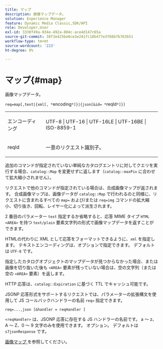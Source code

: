 ```yaml
---
title: マップ
description: 画像マップデータ。
solution: Experience Manager
feature: Dynamic Media Classic,SDK/API
role: Developer,User
exl-id: 3330f49a-934e-492a-804c-ace4d147c65a
source-git-commit: 38f3e425be0ce3e241fc18b477e3f68b7b763b51
workflow-type: tm+mt
source-wordcount: '223'
ht-degree: 0%

---
```


# マップ{#map}

画像マップデータ。

`req=map[,text|{xml[, *`encoding`*]}|{json[&id= *`reqId`*]}]`

<table id="simpletable_10F2152FDF33411491FBBAFD173CA5ED"> 
 <tr class="strow"> 
  <td class="stentry"> <p><span class="codeph"><span class="varname"> エンコーディング </span></span> </p> </td> 
  <td class="stentry"> <p><span class="codeph"> UTF-8 | UTF-16 | UTF-16LE | UTF-16BE | ISO-8859-1</span> </p></td> 
 </tr> 
 <tr class="strow"> 
  <td class="stentry"> <p><span class="codeph"><span class="varname"> reqId</span></span> </p></td> 
  <td class="stentry"> <p>一意のリクエスト識別子。 </p></td> 
 </tr> 
</table>

追加のコマンドが指定されていない単純なカタログエントリに対してクエリを実行する場合、`catalog::Map` を変更せずに返します（`catalog::maxPix` に合わせて拡大縮小されません）。

リクエストで他のコマンドが指定されている場合は、合成画像マップが返されます。 合成画像マップは、画像データが `catalog::Map` で行われるのと同様に、リクエストに含まれるすべての `map=` および/または `req=img` コマンドの拡大縮小、切り抜き、回転、レイヤー化によって派生されます。

2 番目のパラメーター `text` 指定するか省略すると、応答 MIME タイプ `HTML <AREA>` を持つ `text/plain` 要素文字列の形式で画像マップデータを返すことができます。

HTMLの代わりに XML として応答をフォーマットできるように、`xml` を指定します。 テキストエンコーディングは、オプションで指定できます。 デフォルトは `UTF-8` です。

指定したカタログオブジェクトのマップデータが見つからなかった場合、または画像を切り抜いた後も `<AREA>` 要素が残っていない場合は、空の文字列（または空の `<AREA>` 要素）を返します。

HTTP 応答は、`catalog::Expiration` に基づく TTL でキャッシュ可能です。

JSONP 応答形式をサポートするリクエストでは、パラメーターの拡張構文を使用して JS コールバックハンドラーの名前 `req=` 指定できます。

`req=...,json [&handler = reqHandler ]`

`<reqHandler>` は、JSONP 応答に存在する JS ハンドラーの名前です。 a ～ z、A ～ Z、0 ～ 9 文字のみを使用できます。 オプション。 デフォルトは `s7jsonResponse` です。

[ 画像マップ ](../../../../../../is-api/http-ref/image-serving-api-ref/c-http-protocol-reference/c-syntax-and-features/r-image-maps.md#reference-ff7d1bac2a064104b0c508a81316fdab) を参照してください。
